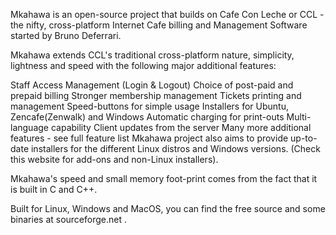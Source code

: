 Mkahawa is an open-source project that builds on Cafe Con Leche or CCL - the nifty, cross-platform Internet Cafe billing and Management Software started by Bruno Deferrari.

Mkahawa extends CCL's traditional cross-platform nature, simplicity, lightness and speed with the following major additional features:

Staff Access Management (Login & Logout)
Choice of post-paid and prepaid billing
Stronger membership management
Tickets printing and management
Speed-buttons for simple usage
Installers for Ubuntu, Zencafe(Zenwalk) and Windows
Automatic charging for print-outs
Multi-language capability
Client updates from the server
Many more additional features - see full feature list
Mkahawa project also aims to provide up-to-date installers for the different Linux distros and Windows versions. (Check this website for add-ons and non-Linux installers).

Mkahawa's speed and small memory foot-print comes from the fact that it is built in C and C++.

Built for Linux, Windows and MacOS, you can find the free source and some binaries at sourceforge.net .
